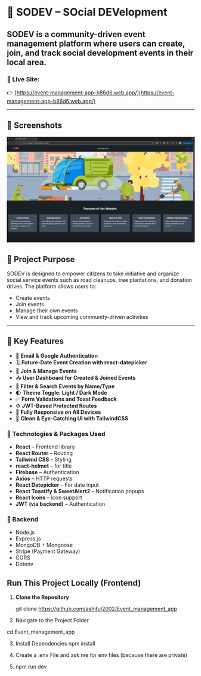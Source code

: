 # 🌱 SODEV – SOcial DEVelopment


## SODEV is a community-driven event management platform where users can create, join, and track social development events in their local area.

### 🔗 Live Site:
👉 [https://event-management-app-b86d6.web.app/](https://event-management-app-b86d6.web.app/)

---
## 📸 Screenshots

<p align="center">
  <img src="https://raw.githubusercontent.com/ashiful2002/Event_management_app/refs/heads/main/src/assets/event_management.png" alt="Home Page" width="700" />
 
</p>


## 📌 Project Purpose

SODEV is designed to empower citizens to take initiative and organize social service events such as road cleanups, tree plantations, and donation drives. The platform allows users to:

- Create events
- Join events
- Manage their own events
- View and track upcoming community-driven activities

---

## 🚀 Key Features

- 🔐 **Email & Google Authentication**
- 🗓️ **Future-Date Event Creation with react-datepicker**
- 📍 **Join & Manage Events**
- 📥 **User Dashboard for Created & Joined Events**
- 🔎 **Filter & Search Events by Name/Type**
- 🌓 **Theme Toggle: Light / Dark Mode**
- ✅ **Form Validations and Toast Feedback**
- ⚙️ **JWT-Based Protected Routes**
- 📱 **Fully Responsive on All Devices**
- 💅 **Clean & Eye-Catching UI with TailwindCSS**


### 🧰 Technologies & Packages Used

- **React** – Frontend library
- **React Router** – Routing
- **Tailwind CSS** – Styling
- **react-helmet** – for title
- **Firebase** – Authentication
- **Axios** – HTTP requests
- **React Datepicker** – For date input
- **React Toastify & SweetAlert2** – Notification popups
- **React Icons** – Icon support
- **JWT (via backend)** – Authentication



### 🔹 Backend

- Node.js
- Express.js
- MongoDB + Mongoose
- Stripe (Payment Gateway)
- CORS
- Dotenv


## Run This Project Locally (Frontend)


1. **Clone the Repository**

   git clone https://github.com/ashiful2002/Event_management_app
   
2. Navigate to the Project Folder

cd Event_management_app

3. Install Dependencies
npm install

4. Create a .env File
   and ask me for env files (because there are private)   
6. npm run dev
